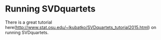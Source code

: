# Running SVDquartets
There is a great tutorial here(http://www.stat.osu.edu/~lkubatko/SVDquartets_tutorial2015.html) on running SVDquartets.


